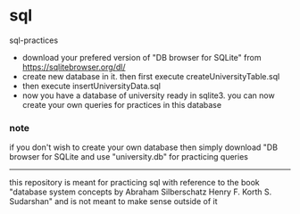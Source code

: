 # sql
sql-practices

- download your prefered version of "DB browser for SQLite" from https://sqlitebrowser.org/dl/
- create new database in it. then first execute createUniversityTable.sql 
- then execute insertUniversityData.sql
- now you have a database of university ready in sqlite3. you can now create your own queries for practices in this database

### note
if you don't wish to create your own database then simply download "DB browser for SQLite and use "university.db" for practicing queries

---

this repository is meant for practicing sql with reference to the book 
"database system concepts by Abraham Silberschatz Henry F. Korth S. Sudarshan" and is not meant to make sense outside of it


